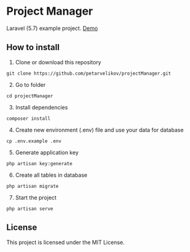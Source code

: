 # Project Manager

Laravel (5.7) example project. [Demo](http://project-manager.dx.am/)


## How to install

1. Clone or download this repository
```
git clone https://github.com/petarvelikov/projectManager.git
```

2. Go to folder  
```
cd projectManager
```

3. Install dependencies
```
composer install
```

4. Create new environment (.env) file and use your data for database
```
cp .env.example .env
```

5. Generate application key
```
php artisan key:generate
```

6. Create all tables in database
```
php artisan migrate
```

7. Start the project
```
php artisan serve
```


## License

This project is licensed under the MIT License.
